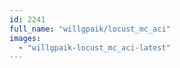 ```yaml
---
id: 2241
full_name: "willgpaik/locust_mc_aci"
images: 
  - "willgpaik-locust_mc_aci-latest"
---
```

